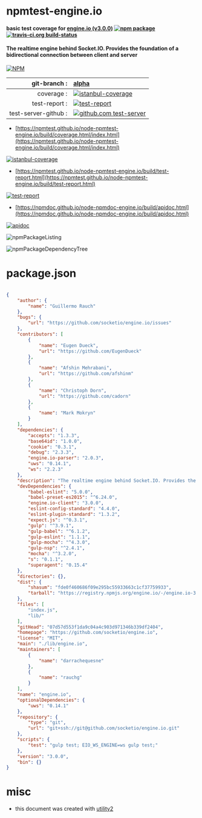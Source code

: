 # npmtest-engine.io

#### basic test coverage for  [engine.io (v3.0.0)](https://github.com/socketio/engine.io)  [![npm package](https://img.shields.io/npm/v/npmtest-engine.io.svg?style=flat-square)](https://www.npmjs.org/package/npmtest-engine.io) [![travis-ci.org build-status](https://api.travis-ci.org/npmtest/node-npmtest-engine.io.svg)](https://travis-ci.org/npmtest/node-npmtest-engine.io)

#### The realtime engine behind Socket.IO. Provides the foundation of a bidirectional connection between client and server

[![NPM](https://nodei.co/npm/engine.io.png?downloads=true&downloadRank=true&stars=true)](https://www.npmjs.com/package/engine.io)

| git-branch : | [alpha](https://github.com/npmtest/node-npmtest-engine.io/tree/alpha)|
|--:|:--|
| coverage : | [![istanbul-coverage](https://npmtest.github.io/node-npmtest-engine.io/build/coverage.badge.svg)](https://npmtest.github.io/node-npmtest-engine.io/build/coverage.html/index.html)|
| test-report : | [![test-report](https://npmtest.github.io/node-npmtest-engine.io/build/test-report.badge.svg)](https://npmtest.github.io/node-npmtest-engine.io/build/test-report.html)|
| test-server-github : | [![github.com test-server](https://npmtest.github.io/node-npmtest-engine.io/GitHub-Mark-32px.png)](https://npmtest.github.io/node-npmtest-engine.io/build/app/index.html) | | build-artifacts : | [![build-artifacts](https://npmtest.github.io/node-npmtest-engine.io/glyphicons_144_folder_open.png)](https://github.com/npmtest/node-npmtest-engine.io/tree/gh-pages/build)|

- [https://npmtest.github.io/node-npmtest-engine.io/build/coverage.html/index.html](https://npmtest.github.io/node-npmtest-engine.io/build/coverage.html/index.html)

[![istanbul-coverage](https://npmtest.github.io/node-npmtest-engine.io/build/screenCapture.buildCi.browser.%252Ftmp%252Fbuild%252Fcoverage.lib.html.png)](https://npmtest.github.io/node-npmtest-engine.io/build/coverage.html/index.html)

- [https://npmtest.github.io/node-npmtest-engine.io/build/test-report.html](https://npmtest.github.io/node-npmtest-engine.io/build/test-report.html)

[![test-report](https://npmtest.github.io/node-npmtest-engine.io/build/screenCapture.buildCi.browser.%252Ftmp%252Fbuild%252Ftest-report.html.png)](https://npmtest.github.io/node-npmtest-engine.io/build/test-report.html)

- [https://npmdoc.github.io/node-npmdoc-engine.io/build/apidoc.html](https://npmdoc.github.io/node-npmdoc-engine.io/build/apidoc.html)

[![apidoc](https://npmdoc.github.io/node-npmdoc-engine.io/build/screenCapture.buildCi.browser.%252Ftmp%252Fbuild%252Fapidoc.html.png)](https://npmdoc.github.io/node-npmdoc-engine.io/build/apidoc.html)

![npmPackageListing](https://npmtest.github.io/node-npmtest-engine.io/build/screenCapture.npmPackageListing.svg)

![npmPackageDependencyTree](https://npmtest.github.io/node-npmtest-engine.io/build/screenCapture.npmPackageDependencyTree.svg)



# package.json

```json

{
    "author": {
        "name": "Guillermo Rauch"
    },
    "bugs": {
        "url": "https://github.com/socketio/engine.io/issues"
    },
    "contributors": [
        {
            "name": "Eugen Dueck",
            "url": "https://github.com/EugenDueck"
        },
        {
            "name": "Afshin Mehrabani",
            "url": "https://github.com/afshinm"
        },
        {
            "name": "Christoph Dorn",
            "url": "https://github.com/cadorn"
        },
        {
            "name": "Mark Mokryn"
        }
    ],
    "dependencies": {
        "accepts": "1.3.3",
        "base64id": "1.0.0",
        "cookie": "0.3.1",
        "debug": "2.3.3",
        "engine.io-parser": "2.0.3",
        "uws": "0.14.1",
        "ws": "2.2.3"
    },
    "description": "The realtime engine behind Socket.IO. Provides the foundation of a bidirectional connection between client and server",
    "devDependencies": {
        "babel-eslint": "5.0.0",
        "babel-preset-es2015": "^6.24.0",
        "engine.io-client": "3.0.0",
        "eslint-config-standard": "4.4.0",
        "eslint-plugin-standard": "1.3.2",
        "expect.js": "^0.3.1",
        "gulp": "^3.9.1",
        "gulp-babel": "^6.1.2",
        "gulp-eslint": "1.1.1",
        "gulp-mocha": "^4.3.0",
        "gulp-nsp": "^2.4.1",
        "mocha": "^3.2.0",
        "s": "0.1.1",
        "superagent": "0.15.4"
    },
    "directories": {},
    "dist": {
        "shasum": "fde0f460686f09e295bc55933663c1cf37759933",
        "tarball": "https://registry.npmjs.org/engine.io/-/engine.io-3.0.0.tgz"
    },
    "files": [
        "index.js",
        "lib/"
    ],
    "gitHead": "07d57d553f1da9c04a4c903d971346b339df2404",
    "homepage": "https://github.com/socketio/engine.io",
    "license": "MIT",
    "main": "./lib/engine.io",
    "maintainers": [
        {
            "name": "darrachequesne"
        },
        {
            "name": "rauchg"
        }
    ],
    "name": "engine.io",
    "optionalDependencies": {
        "uws": "0.14.1"
    },
    "repository": {
        "type": "git",
        "url": "git+ssh://git@github.com/socketio/engine.io.git"
    },
    "scripts": {
        "test": "gulp test; EIO_WS_ENGINE=ws gulp test;"
    },
    "version": "3.0.0",
    "bin": {}
}
```



# misc
- this document was created with [utility2](https://github.com/kaizhu256/node-utility2)
